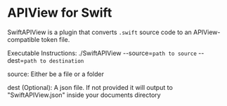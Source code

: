 # APIView for Swift

SwiftAPIView is a plugin that converts `.swift` source code to an APIView-compatible token file.

Executable Instructions:
./SwiftAPIView --source=`path to source` --dest=`path to destination`
  
  source: Either be a file or a folder
  
  dest (Optional): A json file. If not provided it will output to "SwiftAPIView.json" inside your documents directory 
